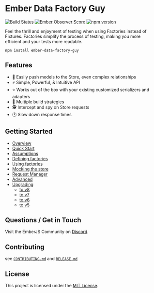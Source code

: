 # Ember Data Factory Guy

[![Build Status](https://github.com/adopted-ember-addons/ember-data-factory-guy/actions/workflows/ci.yml/badge.svg)](https://github.com/adopted-ember-addons/ember-data-factory-guy/actions/workflows/ci.yml) [![Ember Observer Score](http://emberobserver.com/badges/ember-data-factory-guy.svg)](http://emberobserver.com/addons/ember-data-factory-guy) [![npm version](https://badge.fury.io/js/ember-data-factory-guy.svg)](http://badge.fury.io/js/ember-data-factory-guy)

Feel the thrill and enjoyment of testing when using Factories instead of Fixtures.
Factories simplify the process of testing, making you more efficient and your tests more readable.

`npm install ember-data-factory-guy`

## Features

- 🚀 Easily push models to the Store, even complex relationships
- ⚡️️ Simple, Powerful, & Intuitive API
- ⭐ Works out of the box with your existing customized serializers and adapters
- 💎 Multiple build strategies
- 🕵️ Intercept and spy on Store requests
- 🕐 Slow down response times

## Getting Started

- [Overview](https://adopted-ember-addons.github.io/ember-data-factory-guy/#/overview)
- [Quick Start](https://adopted-ember-addons.github.io/ember-data-factory-guy/#/quick-start)
- [Assumptions](https://adopted-ember-addons.github.io/ember-data-factory-guy/#/assumptions)
- [Defining factories](https://adopted-ember-addons.github.io/ember-data-factory-guy/#/defining-factories)
- [Using factories](https://adopted-ember-addons.github.io/ember-data-factory-guy/#/using-factories)
- [Mocking the store](https://adopted-ember-addons.github.io/ember-data-factory-guy/#/using-mock-methods)
- [Request Manager](https://adopted-ember-addons.github.io/ember-data-factory-guy/#/request-manager)
- [Advanced](https://adopted-ember-addons.github.io/ember-data-factory-guy/#/advanced)
- [Upgrading](https://adopted-ember-addons.github.io/ember-data-factory-guy/#/upgrading)
  - [to v8](https://adopted-ember-addons.github.io/ember-data-factory-guy/#/upgrading?id=to-v8)
  - [to v7](https://adopted-ember-addons.github.io/ember-data-factory-guy/#/upgrading?id=to-v7)
  - [to v6](https://adopted-ember-addons.github.io/ember-data-factory-guy/#/upgrading?id=to-v6)
  - [to v5](https://adopted-ember-addons.github.io/ember-data-factory-guy/#/upgrading?id=to-v5)

## Questions / Get in Touch

Visit the EmberJS Community on [Discord](https://discord.com/channels/480462759797063690/483601670685720591).

## Contributing

see [`CONTRIBUTING.md`](CONTRIBUTING.md) and [`RELEASE.md`](RELEASE.md)

## License

This project is licensed under the [MIT License](LICENSE).
